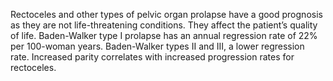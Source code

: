 Rectoceles and other types of pelvic organ prolapse have a good prognosis as they are not life-threatening conditions. They affect the patient’s quality of life. Baden-Walker type I prolapse has an annual regression rate of 22% per 100-woman years. Baden-Walker types II and III, a lower regression rate. Increased parity correlates with increased progression rates for rectoceles.